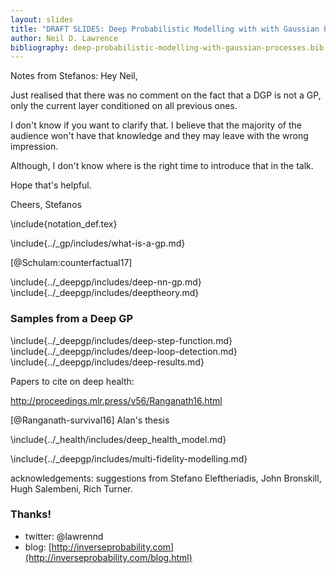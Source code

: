 ```yaml
---
layout: slides
title: "DRAFT SLIDES: Deep Probabilistic Modelling with with Gaussian Processes"
author: Neil D. Lawrence
bibliography: deep-probabilistic-modelling-with-gaussian-processes.bib
---
```


Notes from Stefanos: Hey Neil, 

Just realised that there was no comment on the fact that a DGP is not a GP, only the current layer conditioned on all previous ones.

I don't know if you want to clarify that. I believe that the majority of the audience won't have that knowledge and they may leave with the wrong impression.

Although, I don't know where is the right time to introduce that in the talk.

Hope that's helpful.

Cheers,
Stefanos


\include{notation_def.tex}

\include{../_gp/includes/what-is-a-gp.md}

[@Schulam:counterfactual17]

\include{../_deepgp/includes/deep-nn-gp.md}
\include{../_deepgp/includes/deeptheory.md}

### Samples from a Deep GP

\include{../_deepgp/includes/deep-step-function.md}
\include{../_deepgp/includes/deep-loop-detection.md}
\include{../_deepgp/includes/deep-results.md}

Papers to cite on deep health:

http://proceedings.mlr.press/v56/Ranganath16.html

[@Ranganath-survival16]
Alan's thesis

\include{../_health/includes/deep_health_model.md}

\include{../_deepgp/includes/multi-fidelity-modelling.md}

acknowledgements: suggestions from Stefano  Eleftheriadis, John Bronskill, Hugh Salembeni, Rich Turner.



### Thanks!

* twitter: @lawrennd
* blog: [http://inverseprobability.com](http://inverseprobability.com/blog.html)


